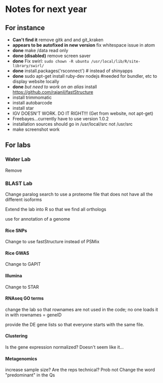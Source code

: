 # Notes for next year

## For instance
* **Can't find it** remove gitk and and git_kraken
* **appears to be autofixed in new version** fix whitespace issue in atom 
* **done** make /data read only
* **done (disabled)** remove screen saver
* **done** Fix swirl: `sudo chown -R ubuntu /usr/local/lib/R/site-library/swirl/`
* **done** install.packages('rsconnect') # instead of shinyapps
* **done** sudo apt-get install ruby-dev nodejs #needed for bundler, etc to display website locally
* **done** _but need to work on an alias_ install https://github.com/rajanil/fastStructure
* install trimmomatic
* install autobarcode
* install star
* IGV DOESN'T WORK.  DO IT RIGHT!!! (Get from website, not apt-get)
* Freebayes...currently have to use version 1.0.2
* installation sources should go in /usr/local/src not /usr/src
* make screenshot work

## For labs

### Water Lab

Remove

### BLAST Lab

Change paralog search to use a proteome file that does not have all the different isoforms

Extend the lab into R so that we find all orthologs

use for annotation of a genome

#### Rice SNPs

Change to use fastStructure instead of PSMix

#### Rice GWAS

Change to GAPIT

#### Illumina

Change to STAR

#### RNAseq GO terms

change the lab so that rownames are not used in the code; no one loads it in with rownames = geneID

provide the DE gene lists so that everyone starts with the same file.

#### Clustering

Is the gene expression normalized?  Doesn't seem like it...

#### Metagenomics

increase sample size?
Are the reps technical?  Prob not
Change the word "predominant" in the Qs



